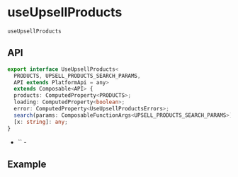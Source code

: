 # useUpsellProducts

`useUpsellProducts`

## API
```typescript
export interface UseUpsellProducts<
  PRODUCTS, UPSELL_PRODUCTS_SEARCH_PARAMS,
  API extends PlatformApi = any>
  extends Composable<API> {
  products: ComputedProperty<PRODUCTS>;
  loading: ComputedProperty<boolean>;
  error: ComputedProperty<UseUpsellProductsErrors>;
  search(params: ComposableFunctionArgs<UPSELL_PRODUCTS_SEARCH_PARAMS>): Promise<void>;
  [x: string]: any;
}
```

* `` - 

## Example

```javascript
```
